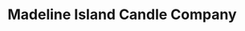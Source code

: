 ---
title: "Madeline Island Candle Company"
url: /la-pointe/madeline-island-candle-company/
shop: candles
---